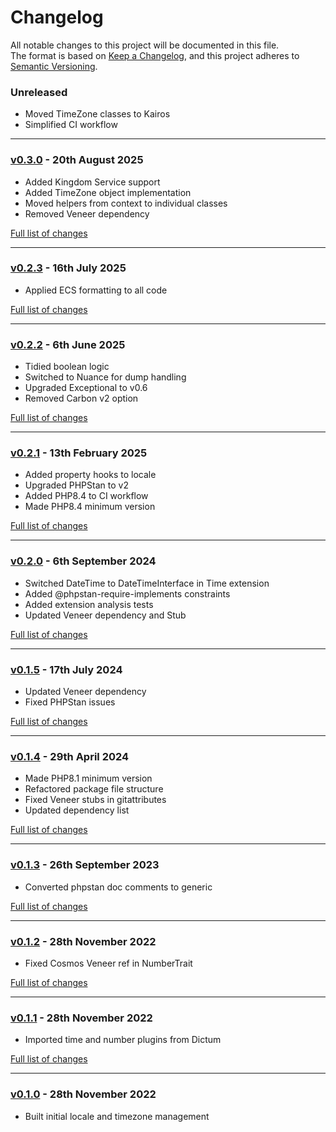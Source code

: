 # Changelog

All notable changes to this project will be documented in this file.<br>
The format is based on [Keep a Changelog](https://keepachangelog.com/en/1.0.0/),
and this project adheres to [Semantic Versioning](https://semver.org/spec/v2.0.0.html).

### Unreleased
- Moved TimeZone classes to Kairos
- Simplified CI workflow

---

### [v0.3.0](https://github.com/decodelabs/cosmos/commits/v0.3.0) - 20th August 2025

- Added Kingdom Service support
- Added TimeZone object implementation
- Moved helpers from context to individual classes
- Removed Veneer dependency

[Full list of changes](https://github.com/decodelabs/cosmos/compare/v0.2.3...v0.3.0)

---

### [v0.2.3](https://github.com/decodelabs/cosmos/commits/v0.2.3) - 16th July 2025

- Applied ECS formatting to all code

[Full list of changes](https://github.com/decodelabs/cosmos/compare/v0.2.2...v0.2.3)

---

### [v0.2.2](https://github.com/decodelabs/cosmos/commits/v0.2.2) - 6th June 2025

- Tidied boolean logic
- Switched to Nuance for dump handling
- Upgraded Exceptional to v0.6
- Removed Carbon v2 option

[Full list of changes](https://github.com/decodelabs/cosmos/compare/v0.2.1...v0.2.2)

---

### [v0.2.1](https://github.com/decodelabs/cosmos/commits/v0.2.1) - 13th February 2025

- Added property hooks to locale
- Upgraded PHPStan to v2
- Added PHP8.4 to CI workflow
- Made PHP8.4 minimum version

[Full list of changes](https://github.com/decodelabs/cosmos/compare/v0.2.0...v0.2.1)

---

### [v0.2.0](https://github.com/decodelabs/cosmos/commits/v0.2.0) - 6th September 2024

- Switched DateTime to DateTimeInterface in Time extension
- Added @phpstan-require-implements constraints
- Added extension analysis tests
- Updated Veneer dependency and Stub

[Full list of changes](https://github.com/decodelabs/cosmos/compare/v0.1.5...v0.2.0)

---

### [v0.1.5](https://github.com/decodelabs/cosmos/commits/v0.1.5) - 17th July 2024

- Updated Veneer dependency
- Fixed PHPStan issues

[Full list of changes](https://github.com/decodelabs/cosmos/compare/v0.1.4...v0.1.5)

---

### [v0.1.4](https://github.com/decodelabs/cosmos/commits/v0.1.4) - 29th April 2024

- Made PHP8.1 minimum version
- Refactored package file structure
- Fixed Veneer stubs in gitattributes
- Updated dependency list

[Full list of changes](https://github.com/decodelabs/cosmos/compare/v0.1.3...v0.1.4)

---

### [v0.1.3](https://github.com/decodelabs/cosmos/commits/v0.1.3) - 26th September 2023

- Converted phpstan doc comments to generic

[Full list of changes](https://github.com/decodelabs/cosmos/compare/v0.1.2...v0.1.3)

---

### [v0.1.2](https://github.com/decodelabs/cosmos/commits/v0.1.2) - 28th November 2022

- Fixed Cosmos Veneer ref in NumberTrait

[Full list of changes](https://github.com/decodelabs/cosmos/compare/v0.1.1...v0.1.2)

---

### [v0.1.1](https://github.com/decodelabs/cosmos/commits/v0.1.1) - 28th November 2022

- Imported time and number plugins from Dictum

[Full list of changes](https://github.com/decodelabs/cosmos/compare/v0.1.0...v0.1.1)

---

### [v0.1.0](https://github.com/decodelabs/cosmos/commits/v0.1.0) - 28th November 2022

- Built initial locale and timezone management
